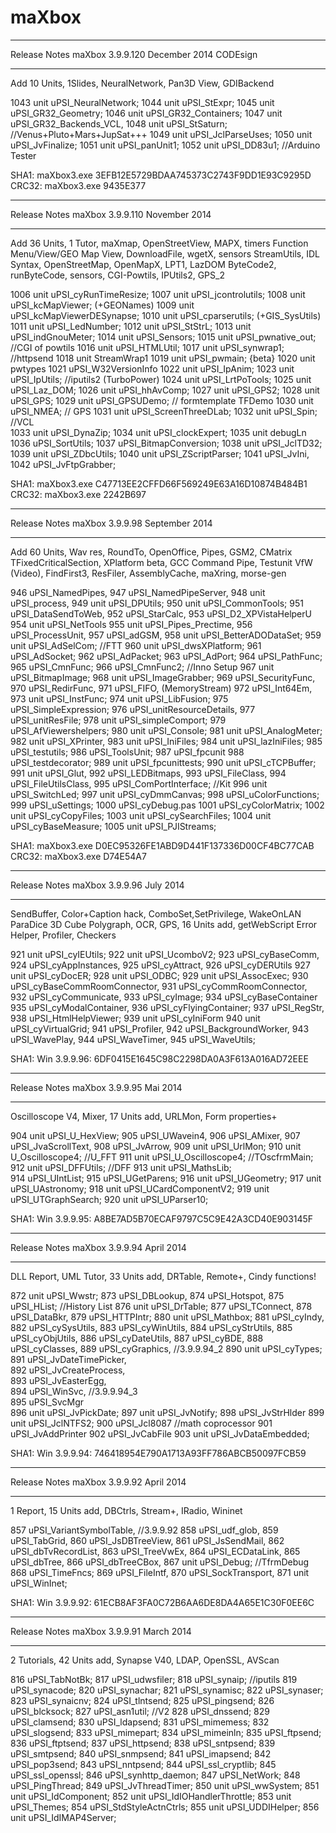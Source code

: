 maXbox
======

****************************************************************
Release Notes maXbox 3.9.9.120 December 2014 CODEsign
****************************************************************
Add 10 Units, 1Slides, NeuralNetwork, Pan3D View, GDIBackend

1043 unit uPSI_NeuralNetwork;
1044 unit uPSI_StExpr;
1045 unit uPSI_GR32_Geometry;
1046 unit uPSI_GR32_Containers;
1047 unit uPSI_GR32_Backends_VCL,
1048 unit uPSI_StSaturn; //Venus+Pluto+Mars+JupSat+++
1049 unit uPSI_JclParseUses;
1050 unit uPSI_JvFinalize;
1051 unit uPSI_panUnit1;
1052 unit uPSI_DD83u1;  //Arduino Tester

SHA1:  maXbox3.exe 3EFB12E5729BDAA745373C2743F9DD1E93C9295D
CRC32: maXbox3.exe 9435E377


****************************************************************
Release Notes maXbox 3.9.9.110 November 2014
****************************************************************
Add 36 Units, 1 Tutor, maXmap, OpenStreetView, MAPX, timers
Function Menu/View/GEO Map View, DownloadFile, wgetX, sensors
StreamUtils, IDL Syntax, OpenStreetMap, OpenMapX, LPT1, LazDOM
ByteCode2, runByteCode, sensors, CGI-Powtils, IPUtils2, GPS_2

1006 unit uPSI_cyRunTimeResize;
1007 unit uPSI_jcontrolutils;
1008 unit uPSI_kcMapViewer; (+GEONames)
1009 unit uPSI_kcMapViewerDESynapse;
1010 unit uPSI_cparserutils; (+GIS_SysUtils) 
1011 unit uPSI_LedNumber;
1012 unit uPSI_StStrL;
1013 unit uPSI_indGnouMeter;
1014 unit uPSI_Sensors;
1015 unit uPSI_pwnative_out; //CGI of powtils
1016 unit uPSI_HTMLUtil;
1017 unit uPSI_synwrap1; //httpsend
1018 unit StreamWrap1
1019 unit uPSI_pwmain; {beta}
1020 unit pwtypes 
1021 uPSI_W32VersionInfo
1022 unit uPSI_IpAnim;
1023 unit uPSI_IpUtils; //iputils2 (TurboPower)
1024 unit uPSI_LrtPoTools;
1025 unit uPSI_Laz_DOM;
1026 unit uPSI_hhAvComp;
1027 unit uPSI_GPS2;
1028 unit uPSI_GPS;
1029 unit uPSI_GPSUDemo; // formtemplate TFDemo
1030 unit uPSI_NMEA;     // GPS
1031 unit uPSI_ScreenThreeDLab;
1032 unit uPSI_Spin; //VCL	
1033 unit uPSI_DynaZip;
1034 unit uPSI_clockExpert;
1035 unit debugLn
1036 uPSI_SortUtils;
1037 uPSI_BitmapConversion;
1038 unit uPSI_JclTD32;
1039 unit uPSI_ZDbcUtils;
1040 unit uPSI_ZScriptParser;
1041 uPSI_JvIni,
1042 uPSI_JvFtpGrabber;

SHA1:  maXbox3.exe C47713EE2CFFD66F569249E63A16D10874B484B1
CRC32: maXbox3.exe 2242B697


****************************************************************
Release Notes maXbox 3.9.9.98 September 2014
****************************************************************
Add 60 Units, Wav res, RoundTo, OpenOffice, Pipes, GSM2, CMatrix
TFixedCriticalSection, XPlatform beta, GCC Command Pipe, Testunit
VfW (Video), FindFirst3, ResFiler, AssemblyCache, maXring, morse-gen

946 uPSI_NamedPipes,
947 uPSI_NamedPipeServer,
948 unit uPSI_process,
949 unit uPSI_DPUtils;
950 unit uPSI_CommonTools;
951 uPSI_DataSendToWeb,
952 uPSI_StarCalc,
953 uPSI_D2_XPVistaHelperU
954 unit uPSI_NetTools
955 unit uPSI_Pipes_Prectime, 
956 uPSI_ProcessUnit,
957 uPSI_adGSM,
958 unit uPSI_BetterADODataSet;
959 unit uPSI_AdSelCom; //FTT
960 unit uPSI_dwsXPlatform;
961 uPSI_AdSocket;
962 uPSI_AdPacket;
963 uPSI_AdPort;
964 uPSI_PathFunc;
965 uPSI_CmnFunc;
966 uPSI_CmnFunc2; //Inno Setup
967 unit uPSI_BitmapImage;
968 unit uPSI_ImageGrabber;
969 uPSI_SecurityFunc,
970 uPSI_RedirFunc,
971 uPSI_FIFO, (MemoryStream)
972 uPSI_Int64Em,
973 unit uPSI_InstFunc;
974 unit uPSI_LibFusion;
975 uPSI_SimpleExpression;
976 uPSI_unitResourceDetails,
977 uPSI_unitResFile;
978 unit uPSI_simpleComport;
979 uPSI_AfViewershelpers;
980 unit uPSI_Console;
981 unit uPSI_AnalogMeter;
982 unit uPSI_XPrinter,
983 unit uPSI_IniFiles;
984 unit uPSI_lazIniFiles;
985 uPSI_testutils;
986 uPSI_ToolsUnit;
987 uPSI_fpcunit
988 uPSI_testdecorator;
989 unit uPSI_fpcunittests;
990 unit uPSI_cTCPBuffer;
991 unit uPSI_Glut,
992 uPSI_LEDBitmaps,
993 uPSI_FileClass,
994 uPSI_FileUtilsClass,
995 uPSI_ComPortInterface; //Kit
996 unit uPSI_SwitchLed;
997 unit uPSI_cyDmmCanvas;
998 uPSI_uColorFunctions;
999 uPSI_uSettings;
1000 uPSI_cyDebug.pas
1001 uPSI_cyColorMatrix;
1002 unit uPSI_cyCopyFiles;
1003 unit uPSI_cySearchFiles;
1004 unit uPSI_cyBaseMeasure;
1005 unit uPSI_PJIStreams;

SHA1:  maXbox3.exe D0EC95326FE1ABD9D441F137336D00CF4BC77CAB
CRC32: maXbox3.exe D74E54A7


****************************************************************
Release Notes maXbox 3.9.9.96 July 2014
****************************************************************
SendBuffer, Color+Caption hack, ComboSet,SetPrivilege, WakeOnLAN
ParaDice 3D Cube Polygraph, OCR, GPS, 16 Units add, getWebScript
Error Helper, Profiler, Checkers

921 unit uPSI_cyIEUtils;
922 unit uPSI_UcomboV2;
923 uPSI_cyBaseComm,
924 uPSI_cyAppInstances,
925 uPSI_cyAttract,
926 uPSI_cyDERUtils
927 unit uPSI_cyDocER;
928 unit uPSI_ODBC;
929 unit uPSI_AssocExec;
930 uPSI_cyBaseCommRoomConnector,
931 uPSI_cyCommRoomConnector,
932 uPSI_cyCommunicate,
933 uPSI_cyImage;
934 uPSI_cyBaseContainer
935 uPSI_cyModalContainer,
936 uPSI_cyFlyingContainer;
937 uPSI_RegStr,
938 uPSI_HtmlHelpViewer;
939 unit uPSI_cyIniForm
940 unit uPSI_cyVirtualGrid;
941 uPSI_Profiler,
942 uPSI_BackgroundWorker,
943 uPSI_WavePlay,
944 uPSI_WaveTimer,
945 uPSI_WaveUtils;

SHA1: Win 3.9.9.96: 6DF0415E1645C98C2298DA0A3F613A016AD72EEE

****************************************************************
Release Notes maXbox 3.9.9.95 Mai 2014
****************************************************************
Oscilloscope V4, Mixer, 17 Units add, URLMon, Form properties+

904 unit uPSI_U_HexView;
905 uPSI_UWavein4,
906 uPSI_AMixer,
907 uPSI_JvaScrollText,
908 uPSI_JvArrow,
909 unit uPSI_UrlMon;
910 unit U_Oscilloscope4;  //U_FFT
911 unit uPSI_U_Oscilloscope4; //TOscfrmMain;
912 unit uPSI_DFFUtils;  //DFF
913 unit uPSI_MathsLib;  
914 uPSI_UIntList;
915 uPSI_UGetParens;
916 unit uPSI_UGeometry;
917 unit uPSI_UAstronomy;
918 unit uPSI_UCardComponentV2;
919 unit uPSI_UTGraphSearch;
920 unit uPSI_UParser10;

SHA1: Win 3.9.9.95: A8BE7AD5B70ECAF9797C5C9E42A3CD40E903145F

****************************************************************
Release Notes maXbox 3.9.9.94 April 2014
****************************************************************
DLL Report, UML Tutor, 33 Units add, DRTable, Remote+, Cindy functions!

872 unit uPSI_Wwstr;
873 uPSI_DBLookup,
874 uPSI_Hotspot,
875 uPSI_HList; //History List
876 unit uPSI_DrTable;
877 uPSI_TConnect,
878 uPSI_DataBkr,
879 uPSI_HTTPIntr;
880 unit uPSI_Mathbox;
881 uPSI_cyIndy,
882 uPSI_cySysUtils,
883 uPSI_cyWinUtils,
884 uPSI_cyStrUtils,
885 uPSI_cyObjUtils,
886 uPSI_cyDateUtils,
887 uPSI_cyBDE,
888 uPSI_cyClasses,
889 uPSI_cyGraphics,  //3.9.9.94_2
890 unit uPSI_cyTypes;
891 uPSI_JvDateTimePicker,                     
892 uPSI_JvCreateProcess,                      
893 uPSI_JvEasterEgg,                          
894 uPSI_WinSvc,  //3.9.9.94_3                 
895 uPSI_SvcMgr                                
896 unit uPSI_JvPickDate;
897 unit uPSI_JvNotify;
898 uPSI_JvStrHlder
899 unit uPSI_JclNTFS2;
900 uPSI_Jcl8087 //math coprocessor
901 uPSI_JvAddPrinter
902 uPSI_JvCabFile
903 unit uPSI_JvDataEmbedded;

SHA1: Win 3.9.9.94: 746418954E790A1713A93FF786ABCB50097FCB59

****************************************************************
Release Notes maXbox 3.9.9.92 April 2014
****************************************************************
1 Report, 15 Units add, DBCtrls, Stream+, IRadio, Wininet

857 uPSI_VariantSymbolTable, //3.9.9.92
858 uPSI_udf_glob,
859 uPSI_TabGrid,
860 uPSI_JsDBTreeView,
861 uPSI_JsSendMail,
862 uPSI_dbTvRecordList,
863 uPSI_TreeVwEx,
864 uPSI_ECDataLink,
865 uPSI_dbTree,
866 uPSI_dbTreeCBox,
867 unit uPSI_Debug; //TfrmDebug
868 uPSI_TimeFncs;
869 uPSI_FileIntf,
870 uPSI_SockTransport,
871 unit uPSI_WinInet;

SHA1: Win 3.9.9.92: 61ECB8AF3FA0C72B6AA6DE8DA4A65E1C30F0EE6C

****************************************************************
Release Notes maXbox 3.9.9.91 March 2014
****************************************************************
2 Tutorials, 42 Units add, Synapse V40, LDAP, OpenSSL, AVScan

816 uPSI_TabNotBk;
817 uPSI_udwsfiler;
818 uPSI_synaip; //iputils
819 uPSI_synacode;
820 uPSI_synachar;
821 uPSI_synamisc;
822 uPSI_synaser;
823 uPSI_synaicnv;
824 uPSI_tlntsend;
825 uPSI_pingsend;
826 uPSI_blcksock;
827 uPSI_asn1util; //V2
828 uPSI_dnssend;
829 uPSI_clamsend;
830 uPSI_ldapsend;
831 uPSI_mimemess;
832 uPSI_slogsend;
833 uPSI_mimepart;
834 uPSI_mimeinln;
835 uPSI_ftpsend;
836 uPSI_ftptsend;
837 uPSI_httpsend;
838 uPSI_sntpsend;
839 uPSI_smtpsend;
840 uPSI_snmpsend;
841 uPSI_imapsend;
842 uPSI_pop3send;
843 uPSI_nntpsend;
844 uPSI_ssl_cryptlib;
845 uPSI_ssl_openssl;
846 uPSI_synhttp_daemon;
847 uPSI_NetWork;
848 uPSI_PingThread;
849 uPSI_JvThreadTimer;
850 unit uPSI_wwSystem;
851 unit uPSI_IdComponent;
852 unit uPSI_IdIOHandlerThrottle;
853 unit uPSI_Themes;
854 uPSI_StdStyleActnCtrls;
855 unit uPSI_UDDIHelper;
856 unit uPSI_IdIMAP4Server;

